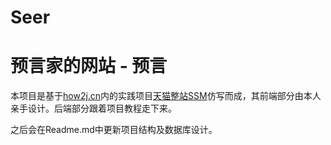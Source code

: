 # Seer

# 预言家的网站 - 预言
本项目是基于[how2j.cn](http://how2j.cn/)内的实践项目[天猫整站SSM](http://how2j.cn/k/tmall_ssm/tmall_ssm-1399/1399.html)仿写而成，其前端部分由本人亲手设计。后端部分跟着项目教程走下来。

之后会在Readme.md中更新项目结构及数据库设计。
